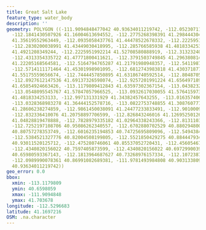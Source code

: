 ```yaml
---
title: Great Salt Lake
feature_type: water_body
description: ''
geometry: POLYGON ((-111.9094848477042 40.93634011219742, -112.0523071133084 41.0462168097869,
  -112.1841430507926 41.16004613694552, -112.2775268398391 41.29844430454377, -112.0523071133084
  41.35619552963449, -112.0935058437761 41.44478522678332, -112.2225951992214 41.40153557814117,
  -112.2830200038991 41.43449030418995, -112.285766585938 41.4818334253133, -112.1649169765737
  41.4921208349244, -112.2225951992214 41.52708580888919, -112.3132324062469 41.51269075369399,
  -112.4313354335722 41.47771800411621, -112.3791503749845 41.29638081411406, -112.4038696132634
  41.22205168564581, -112.5164794765287 41.21791980948357, -112.5411987148076 41.36238012470039,
  -112.5714111171464 41.45301998901095, -112.6812743983818 41.4303718778938, -112.7966308436771
  41.55175559656674, -112.7444457850895 41.63186740592514, -112.8048705897671 41.70367795743411,
  -112.8927612147536 41.69137326598074, -112.9257201991224 41.65649718963765, -113.0245971522379
  41.65854924663426, -113.1179809412843 41.63597302367154, -113.0438232264567 41.59490507890663,
  -113.0548095545767 41.57847057966525, -113.0932617030055 41.57641597312362, -113.0603027186366
  41.4818334253133, -112.997131331929 41.34382457643255, -113.0163574061479 41.3397004029913,
  -113.0328368983278 41.36444152578716, -113.0822753748855 41.3087607774418, -113.0795287928555
  41.28606238274859, -112.9861450038091 41.24477233833491, -112.9010009608525 41.25716209307913,
  -112.832336410076 41.20758897706599, -112.826843246016 41.12695250126978, -112.8405761561659
  41.04828819478888, -112.7828979335182 41.02964338243366, -112.8131103358571 40.97782452846064,
  -112.7252197108706 40.95086262340557, -112.6702880702529 40.88029480080606, -112.653808578073
  40.80757278353749, -112.6016235194853 40.74725695809096, -112.5494384608976 40.76182096435186,
  -112.5384521327776 40.82004508199805, -112.5521850429275 40.88444793431318, -112.5109863124688
  40.93011520125712, -112.475280746061 40.85537052720431, -112.4560546718511 40.77846163618837,
  -112.4340820156022 40.7597405873599, -112.4340820156022 40.69729900392661, -112.3626708827956
  40.65980593367143, -112.1813964687627 40.73268976157334, -112.1072387539261 40.80549383917661,
  -112.0989990078361 40.86991082689381, -111.9781493984808 40.90313380993487, -111.9094848477042
  40.93634011219742))
geo_error: 0.0
bbox:
  xmin: -113.1179809
  ymin: 40.6598059
  xmax: -111.9094848
  ymax: 41.703678
longitude: -112.5296683
latitude: 41.1697216
OSM: .na.character
---
```

